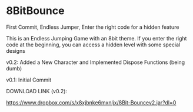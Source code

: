 # 8BitBounce
First Commit, Endless Jumper, Enter the right code for a hidden feature

This is an Endless Jumping Game with an 8bit theme. If you enter the right code at the beginning, you can access a hidden level with some special designs

v0.2: Added a New Character and Implemented Dispose Functions (being dumb)

v0.1: Initial Commit

DOWNLOAD LINK (v0.2):

https://www.dropbox.com/s/x8xjbnke6mxnljx/8Bit-Bouncev2.jar?dl=0
